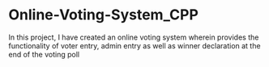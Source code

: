 # Online-Voting-System_CPP
In this project, I have created an online voting system wherein provides the functionality of voter entry, admin entry as well as winner declaration at the end of the voting poll 
